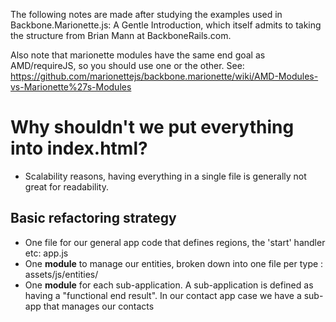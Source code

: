 The following notes are made after studying the examples used in Backbone.Marionette.js: A Gentle Introduction, which
itself admits to taking the structure from Brian Mann at BackboneRails.com.

Also note that marionette modules have the same end goal as AMD/requireJS, so you should use one or the other.
See: https://github.com/marionettejs/backbone.marionette/wiki/AMD-Modules-vs-Marionette%27s-Modules

Why shouldn't we put everything into index.html?
===============================================
* Scalability reasons, having everything in a single file is generally not great for readability.

Basic refactoring strategy
-------------------------
* One file for our general app code that defines regions, the 'start' handler etc: app.js
* One **module** to manage our entities, broken down into one file per type : assets/js/entities/
* One **module** for each sub-application. A sub-application is defined as having a "functional end result".
 In our contact app case we have a sub-app that manages our contacts

